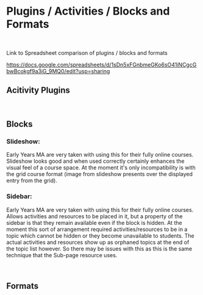 # Plugins / Activities / Blocks and Formats

 

Link to Spreadsheet comparison of plugins / blocks and formats

<https://docs.google.com/spreadsheets/d/1sDn5xFGnbmeGKo6sO41iNCgcGbwBcokgf9a3iG_9MQ0/edit?usp=sharing>

## Acitivity Plugins

 

## Blocks

### Slideshow: 

Early Years MA are very taken with using this for their fully online courses. Slideshow looks good and when used correctly certainly enhances the visual feel of a course space. At the moment it's only incompatibility is with the grid course format (image from slideshow presents over the displayed entry from the grid).

### Sidebar:

Early Years MA are very taken with using this for their fully online courses. Allows activities and resources to be placed in it, but a property of the sidebar is that they remain available even if the block is hidden. At the moment this sort of arrangement required activities/resources to be in a topic which cannot be hidden or they become unavailable to students. The actual activities and resources show up as orphaned topics at the end of the topic list however. So there may be issues with this as this is the same technique that the Sub-page resource uses.

 

## Formats
